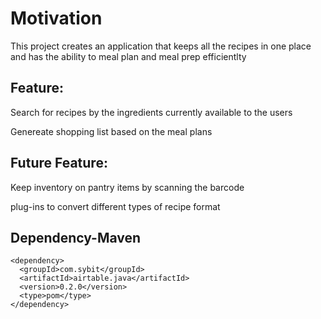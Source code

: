  

# Motivation
This project creates an application that keeps all the recipes in one place and has the ability to meal plan and meal prep efficientlty

## Feature: 
Search for recipes by the ingredients currently available to the users

Genereate shopping list based on the meal plans

## Future Feature:
Keep inventory on pantry items by scanning the barcode

plug-ins to convert different types of recipe format

## Dependency-Maven
```
<dependency>
  <groupId>com.sybit</groupId>
  <artifactId>airtable.java</artifactId>
  <version>0.2.0</version>
  <type>pom</type>
</dependency>
```
